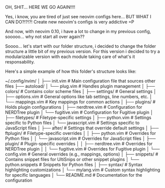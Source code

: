 OH, SHIT... HERE WE GO AGAIN!!!!

Yes, i know, you are tired of just see neovim configs here... BUT WHAT I CAN DO?!?!?! Create new neovim's configs is very addictive =P

And now, with neovim 0.10, i have a lot to change in my previous config, sooooo... why not start all over again??

Soooo... let's start with our folder structure, i decided to change the folder structure a little bit of my previous version. For this version i decided to try a modularizable version with each module taking care of what's it responsability.

Here's a simple example of how this folder's structure looks like:

~/.config/nvim/
│
├── init.vim               # Main configuration file that sources other files
├── autoload/
│   └── plug.vim           # Handles plugin management
│
├── colors/                # Contains color scheme files
│
├── settings/              # General settings
│   ├── options.vim        # General options like tab settings, line numbers, etc.
│   └── mappings.vim       # Key mappings for common actions
│
├── plugins/               # Holds plugin configurations
│   ├── nerdtree.vim       # Configuration for NERDTree plugin
│   └── fugitive.vim       # Configuration for Fugitive plugin
│
├── filetypes/             # Filetype-specific settings
│   ├── python.vim         # Settings specific to Python files
│   └── javascript.vim     # Settings specific to JavaScript files
│
├── after/                 # Settings that override default settings
│   ├── ftplugin/          # Filetype-specific overrides
│   │   ├── python.vim     # Overrides for Python files
│   │   └── javascript.vim # Overrides for JavaScript files
│   ├── plugin/            # Plugin-specific overrides
│   │   ├── nerdtree.vim   # Overrides for NERDTree plugin
│   │   └── fugitive.vim   # Overrides for Fugitive plugin
│   └── config.vim         # General overrides (e.g., mappings, options)
│
├── snippets/              # Contains snippet files for UltiSnips or other snippet plugins
│   └── python.snippets    # Snippets for Python files
│
├── syntax/                # Syntax highlighting customizations
│   └── mylang.vim         # Custom syntax highlighting for specific languages
│
└── README.md              # Documentation for the configuration

